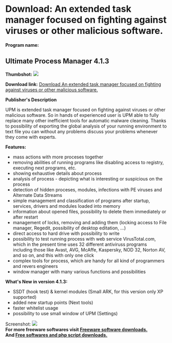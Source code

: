 # Download: An extended task manager focused on fighting against viruses or other malicious software.

**Program name:**

## Ultimate Process Manager 4.1.3

  
**Thumbshot:** ![](http://www.freewarefiles.com/screenshot/ultprocessmngr4_md.gif)   
  
**Download link:** [Download An extended task manager focused on fighting against viruses or other malicious software.](http://freesoftwares.boysofts.com/Ultimate-Process-Manager_program_44480.html)  
  


**Publisher's Description**  
  


UPM is extended task manager focused on fighting against viruses or other malicious software. So in hands of experienced user is UPM able to fully replace many other inefficient tools for automatic malware cleaning. Thanks to possibility of exporting the global analysis of your running environment to text file you can without any problems discuss your problems whenever they come with experts. 

**Features:**

  * mass actions with more proceses together 
  * removing abilities of running programs like disabling access to registry, executing next programs, etc. 
  * showing exhaustive details about process 
  * analysis of process - depicting what is interesting or suspicious on the process 
  * detection of hidden proceses, modules, infections with PE viruses and Alternate Data Streams 
  * simple management and classification of programs after startup, services, drivers and modules loaded into memory 
  * information about opened files, possibility to delete them immediately or after restart 
  * management of locks, removing and adding them (locking access to File manager, Regedit, possibility of desktop editation, ...) 
  * direct access to hard drive with possibility to write 
  * possibility to test running process with web service VirusTotal.com, which in the present time uses 32 different antiviruss programs including those like Avast, AVG, McAffe, Kaspersky, NOD 32, Norton AV, and so on, and this with only one click 
  * complex tools for process, which are handy for all kind of programmers and revers engineers 
  * window manager with many various functions and possibilities 

**What's New in version 4.1.3:**

  * SSDT (hook test) & kernel modules (Small ARK, for this version only XP supported) 
  * added new startup points (Next tools) 
  * faster whitelist usage 
  * possibility to use small window of UPM (Settings) 

  
  
Screenshot: ![](http://www.freewarefiles.com/screenshot/ultprocessmngr4.gif)   
**For more freeware softwares visit [Freeware software downloads.](http://freesoftwares.boysofts.com/)**   
**And [Free softwares and php script downloads.](http://www.boysofts.com/)**
